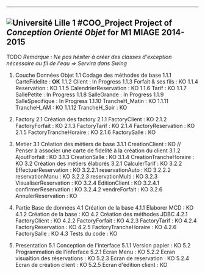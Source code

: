 -----------
![Université Lille 1](http://www.univ-lille1.fr/digitalAssets/38/38040_logo-trans.png)
#COO_Project 
Project of *Conception Orienté Objet* for **M1 MIAGE** 2014-2015
-----------

TODO
*Remarque : Ne pas hésiter à créer des classes d'exception nécessaire au fil de l'eau => Servira dans Swing*

1. Couche Données Objet
1.1 Codage des méthodes de base
1.1.1 CarteFidelite : **OK**
1.1.2 Client : In Progress
1.1.3 Forfait & ses fils : KO
1.1.4 Reservation : KO
1.1.5 CalendrierReservation : KO
1.1.6 Tarif : KO
1.1.7 SallePetite : In Progress
1.1.8 SalleGrande : In Progress
1.1.9 SalleSpecifique : In Progress
1.1.10 TrancheH_Matin : KO
1.1.11 TrancheH_AM : KO
1.1.12 TrancheH_Soir : KO

2. Factory
2.1 Création des factory
2.1.1 FactoryClient : KO
2.1.2 FactoryForfait : KO
2.1.3 FactoryTarif : KO
2.1.4 FactoryReservation : KO
2.1.5 FactoryTrancheHoraire : KO
2.1.6 FactorySalle : KO

3. Metier
3.1 Création des métiers de base
3.1.1 CreationClient : KO // Penser à associer une carte de fidelité à la création du client
3.1.2 AjoutForfait : KO
3.1.3 CreationSalle : KO
3.1.4 CreationTrancheHoraire : KO
3.2 Création des métiers élaborés
3.2.1 CalculerTarif : KO
3.2.2 EffectuerReservation : KO
3.2.2.1 reservationAuto : KO
3.2.2.2 reservationManu : KO
3.2.2.3 reservationMulti : KO
3.2.3 VisualiserReservation : KO
3.2.4 EditionClient : KO
3.2.4.1 confirmerReservation : KO
3.2.4.2 vendreForfait : KO
3.2.6 AnnulerReservation : KO

4. Partie Base de données
4.1 Création de la base
4.1.1 Elaborer MCD : KO
4.1.2 Création de la base : KO
4.2 Création des méthodes JDBC
4.2.1 FactoryClient : KO
4.2.2 FactoryForfait : KO
4.2.3 FactoryTarif : KO
4.2.4 FactoryReservation : KO
4.2.5 FactoryTrancheHoraire : KO
4.2.6 FactorySalle : KO
4.3 Tests du code : KO

5. Presentation
5.1 Conception de l'interface
5.1.1 Version papier : KO
5.2 Programmation de l'inferface
5.2.1 Ecran Menu : KO
5.2.2 Ecran visualtion des réservations : KO
5.2.3 Ecran de reservation : KO
5.2.4 Ecran de création client : KO
5.2.5 Ecran d'édition client : KO